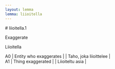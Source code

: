 ```yaml
---
layout: lemma
lemma: liioitella
---
```


<div class="sense">
# <span class="sensename">liioitella.1</span>

<span class="description">Exaggerate</span>

<span class="description">Liioitella</span>

A0 | Entity who exaggerates |   | Taho, joka liioittelee |  
A1 | Thing exaggerated |   | Liioiteltu asia |  

</div>


